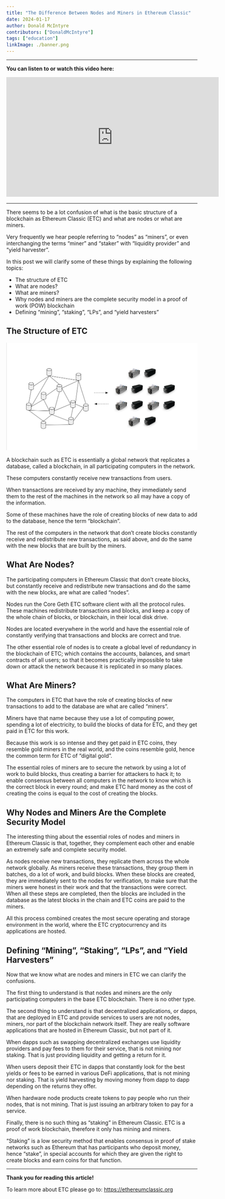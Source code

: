 ```yaml
---
title: "The Difference Between Nodes and Miners in Ethereum Classic"
date: 2024-01-17
author: Donald McIntyre
contributors: ["DonaldMcIntyre"]
tags: ["education"]
linkImage: ./banner.png
---
```


---
**You can listen to or watch this video here:**

<iframe width="560" height="315" src="https://www.youtube.com/embed/c7YjTRkwTqw?si=uXNDD9M_0zfu84BV" title="YouTube video player" frameborder="0" allow="accelerometer; autoplay; clipboard-write; encrypted-media; gyroscope; picture-in-picture; web-share" allowfullscreen></iframe>

---

There seems to be a lot confusion of what is the basic structure of a blockchain as Ethereum Classic (ETC) and what are nodes or what are miners.

Very frequently we hear people referring to “nodes” as “miners”, or even interchanging the terms “miner” and “staker” with “liquidity provider” and “yield harvester”.

In this post we will clarify some of these things by explaining the following topics:

- The structure of ETC
- What are nodes?
- What are miners?
- Why nodes and miners are the complete security model in a proof of work (POW)  blockchain
- Defining “mining”, “staking”, “LPs”, and “yield harvesters”

## The Structure of ETC

![](./banner.png)

A blockchain such as ETC is essentially a global network that replicates a database, called a blockchain, in all participating computers in the network.

These computers constantly receive new transactions from users. 

When transactions are received by any machine, they immediately send them to the rest of the machines in the network so all may have a copy of the information. 

Some of these machines have the role of creating blocks of new data to add to the database, hence the term “blockchain”.

The rest of the computers in the network that don’t create blocks constantly receive and redistribute new transactions, as said above, and do the same with the new blocks that are built by the miners.

## What Are Nodes?

The participating computers in Ethereum Classic that don’t create blocks, but constantly receive and redistribute new transactions and do the same with the new blocks, are what are called “nodes”.

Nodes run the Core Geth ETC software client with all the protocol rules. These machines redistribute transactions and blocks, and keep a copy of the whole chain of blocks, or blockchain, in their local disk drive.

Nodes are located everywhere in the world and have the essential role of constantly verifying that transactions and blocks are correct and true.

The other essential role of nodes is to create a global level of redundancy in the blockchain of ETC; which contains the accounts, balances, and smart contracts of all users; so that it becomes practically impossible to take down or attack the network because it is replicated in so many places. 

## What Are Miners?

The computers in ETC that have the role of creating blocks of new transactions to add to the database are what are called “miners”.

Miners have that name because they use a lot of computing power, spending a lot of electricity, to build the blocks of data for ETC, and they get paid in ETC for this work. 

Because this work is so intense and they get paid in ETC coins, they resemble gold miners in the real world, and the coins resemble gold, hence the common term for ETC of “digital gold”.

The essential roles of miners are to secure the network by using a lot of work to build blocks, thus creating a barrier for attackers to hack it; to enable consensus between all computers in the network to know which is the correct block in every round; and make ETC hard money as the cost of creating the coins is equal to the cost of creating the blocks. 

## Why Nodes and Miners Are the Complete Security Model

The interesting thing about the essential roles of nodes and miners in Ethereum Classic is that, together, they complement each other and enable an extremely safe and complete security model.

As nodes receive new transactions, they replicate them across the whole network globally. As miners receive these transactions, they group them in batches, do a lot of work, and build blocks. When these blocks are created, they are immediately sent to the nodes for verification, to make sure that the miners were honest in their work and that the transactions were correct. When all these steps are completed, then the blocks are included in the database as the latest blocks in the chain and ETC coins are paid to the miners.

All this process combined creates the most secure operating and storage environment in the world, where the ETC cryptocurrency and its applications are hosted. 

## Defining “Mining”, “Staking”, “LPs”, and “Yield Harvesters”

Now that we know what are nodes and miners in ETC we can clarify the confusions.

The first thing to understand is that nodes and miners are the only participating computers in the base ETC blockchain. There is no other type.

The second thing to understand is that decentralized applications, or dapps, that are deployed in ETC and provide services to users are not nodes, miners, nor part of the blockchain network itself. They are really software applications that are hosted in Ethereum Classic, but not part of it.

When dapps such as swapping decentralized exchanges use liquidity providers and pay fees to them for their service, that is not mining nor staking. That is just providing liquidity and getting a return for it.

When users deposit their ETC in dapps that constantly look for the best yields or fees to be earned in various DeFi applications, that is not mining nor staking. That is yield harvesting by moving money from dapp to dapp depending on the returns they offer.

When hardware node products create tokens to pay people who run their nodes, that is not mining. That is just issuing an arbitrary token to pay for a service.

Finally, there is no such thing as “staking” in Ethereum Classic. ETC is a proof of work blockchain, therefore it only has mining and miners.

“Staking” is a low security method that enables consensus in proof of stake networks such as Ethereum that has participants who deposit money, hence “stake”, in special accounts for which they are given the right to create blocks and earn coins for that function.

---

**Thank you for reading this article!**

To learn more about ETC please go to: https://ethereumclassic.org
